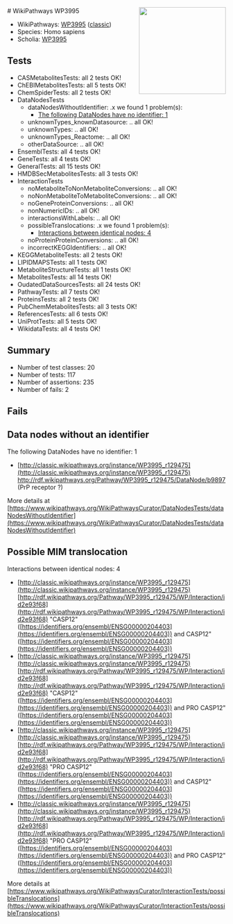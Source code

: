 <img style="float: right; width: 200px" src="https://upload.wikimedia.org/wikipedia/commons/thumb/8/83/Wplogo_with_text_500.png/640px-Wplogo_with_text_500.png" />
# WikiPathways WP3995

* WikiPathways: [WP3995](https://wikipathways.org/pathways/WP3995) ([classic](https://classic.wikipathways.org/instance/WP3995))
* Species: Homo sapiens
* Scholia: [WP3995](https://scholia.toolforge.org/wikipathways/WP3995)
## Tests
* CASMetabolitesTests: all 2 tests OK!
* ChEBIMetabolitesTests: all 5 tests OK!
* ChemSpiderTests: all 2 tests OK!
* DataNodesTests
    * dataNodesWithoutIdentifier: .x we found 1 problem(s):
        * [The following DataNodes have no identifier: 1](#d2d32fa0)
    * unknownTypes_knownDatasource: .. all OK!
    * unknownTypes: .. all OK!
    * unknownTypes_Reactome: .. all OK!
    * otherDataSource: .. all OK!
* EnsemblTests: all 4 tests OK!
* GeneTests: all 4 tests OK!
* GeneralTests: all 15 tests OK!
* HMDBSecMetabolitesTests: all 3 tests OK!
* InteractionTests
    * noMetaboliteToNonMetaboliteConversions: .. all OK!
    * noNonMetaboliteToMetaboliteConversions: .. all OK!
    * noGeneProteinConversions: .. all OK!
    * nonNumericIDs: .. all OK!
    * interactionsWithLabels: .. all OK!
    * possibleTranslocations: .x we found 1 problem(s):
        * [Interactions between identical nodes: 4](#1c118209)
    * noProteinProteinConversions: .. all OK!
    * incorrectKEGGIdentifiers: .. all OK!
* KEGGMetaboliteTests: all 2 tests OK!
* LIPIDMAPSTests: all 1 tests OK!
* MetaboliteStructureTests: all 1 tests OK!
* MetabolitesTests: all 14 tests OK!
* OudatedDataSourcesTests: all 24 tests OK!
* PathwayTests: all 7 tests OK!
* ProteinsTests: all 2 tests OK!
* PubChemMetabolitesTests: all 3 tests OK!
* ReferencesTests: all 6 tests OK!
* UniProtTests: all 5 tests OK!
* WikidataTests: all 4 tests OK!


## Summary

* Number of test classes: 20
* Number of tests: 117
* Number of assertions: 235
* Number of fails: 2

## Fails

<a name="d2d32fa0" />

## Data nodes without an identifier

The following DataNodes have no identifier: 1

* [http://classic.wikipathways.org/instance/WP3995_r129475](http://classic.wikipathways.org/instance/WP3995_r129475) http://rdf.wikipathways.org/Pathway/WP3995_r129475/DataNode/b9897 (PrP receptor ?)


More details at [https://www.wikipathways.org/WikiPathwaysCurator/DataNodesTests/dataNodesWithoutIdentifier](https://www.wikipathways.org/WikiPathwaysCurator/DataNodesTests/dataNodesWithoutIdentifier)

<a name="1c118209" />

## Possible MIM translocation

Interactions between identical nodes: 4

* [http://classic.wikipathways.org/instance/WP3995_r129475](http://classic.wikipathways.org/instance/WP3995_r129475) [http://rdf.wikipathways.org/Pathway/WP3995_r129475/WP/Interaction/id2e93f68](http://rdf.wikipathways.org/Pathway/WP3995_r129475/WP/Interaction/id2e93f68) "CASP12" ([https://identifiers.org/ensembl/ENSG00000204403](https://identifiers.org/ensembl/ENSG00000204403)) and 
CASP12" ([https://identifiers.org/ensembl/ENSG00000204403](https://identifiers.org/ensembl/ENSG00000204403))
* [http://classic.wikipathways.org/instance/WP3995_r129475](http://classic.wikipathways.org/instance/WP3995_r129475) [http://rdf.wikipathways.org/Pathway/WP3995_r129475/WP/Interaction/id2e93f68](http://rdf.wikipathways.org/Pathway/WP3995_r129475/WP/Interaction/id2e93f68) "CASP12" ([https://identifiers.org/ensembl/ENSG00000204403](https://identifiers.org/ensembl/ENSG00000204403)) and 
PRO CASP12" ([https://identifiers.org/ensembl/ENSG00000204403](https://identifiers.org/ensembl/ENSG00000204403))
* [http://classic.wikipathways.org/instance/WP3995_r129475](http://classic.wikipathways.org/instance/WP3995_r129475) [http://rdf.wikipathways.org/Pathway/WP3995_r129475/WP/Interaction/id2e93f68](http://rdf.wikipathways.org/Pathway/WP3995_r129475/WP/Interaction/id2e93f68) "PRO CASP12" ([https://identifiers.org/ensembl/ENSG00000204403](https://identifiers.org/ensembl/ENSG00000204403)) and 
CASP12" ([https://identifiers.org/ensembl/ENSG00000204403](https://identifiers.org/ensembl/ENSG00000204403))
* [http://classic.wikipathways.org/instance/WP3995_r129475](http://classic.wikipathways.org/instance/WP3995_r129475) [http://rdf.wikipathways.org/Pathway/WP3995_r129475/WP/Interaction/id2e93f68](http://rdf.wikipathways.org/Pathway/WP3995_r129475/WP/Interaction/id2e93f68) "PRO CASP12" ([https://identifiers.org/ensembl/ENSG00000204403](https://identifiers.org/ensembl/ENSG00000204403)) and 
PRO CASP12" ([https://identifiers.org/ensembl/ENSG00000204403](https://identifiers.org/ensembl/ENSG00000204403))


More details at [https://www.wikipathways.org/WikiPathwaysCurator/InteractionTests/possibleTranslocations](https://www.wikipathways.org/WikiPathwaysCurator/InteractionTests/possibleTranslocations)


